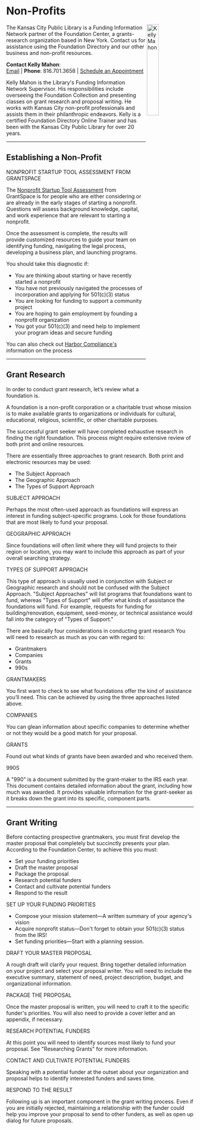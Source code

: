 # Non-Profits

<img src="https://www.kclibrary.org/sites/default/files/Kelly.png" alt="Kelly Mahon" align="right" width="25%" />

The Kansas City Public Library is a Funding Information Network partner of the Foundation Center, a grants-research organization based in New York. Contact us for assistance using the Foundation Directory and our other business and non-profit resources.

**Contact Kelly Mahon**:  
[Email](https://www.kclibrary.org/contact-us-form?id=26910&email=4) | **Phone**: 816.701.3658 | [Schedule an Appointment](https://calendly.com/kellymahon)

Kelly Mahon is the Library's Funding Information Network Supervisor. His responsibilities include overseeing the Foundation Collection and presenting classes on grant research and proposal writing. He works with Kansas City non-profit professionals and assists them in their philanthropic endeavors. Kelly is a certified Foundation Directory Online Trainer and has been with the Kansas City Public Library for over 20 years.

---

## Establishing a Non-Profit

NONPROFIT STARTUP TOOL ASSESSMENT FROM GRANTSPACE

The [Nonprofit Startup Tool Assessment](https://www.kclibrary.org/research-resources/research-databases/nonprofit-startup-assessment) from GrantSpace is for people who are either considering or are already in the early stages of starting a nonprofit. Questions will assess background knowledge, capital, and work experience that are relevant to starting a nonprofit.

Once the assessment is complete, the results will provide customized resources to guide your team on identifying funding, navigating the legal process, developing a business plan, and launching programs.

You should take this diagnostic if:

- You are thinking about starting or have recently started a nonprofit
- You have not previously navigated the processes of incorporation and applying for 501(c)(3) status
- You are looking for funding to support a community project
- You are hoping to gain employment by founding a nonprofit organization
- You got your 501(c)(3) and need help to implement your program ideas and secure funding

You can also check out [Harbor Compliance's](https://kclibrary.org/research-resources/research-databases/how-start-non-profit-organization-missouri) information on the process

---

## Grant Research

In order to conduct grant research, let’s review what a foundation is.

A foundation is a non-profit corporation or a charitable trust whose mission is to make available grants to organizations or individuals for cultural, educational, religious, scientific, or other charitable purposes.

The successful grant seeker will have completed exhaustive research in finding the right foundation. This process might require extensive review of both print and online resources.

There are essentially three approaches to grant research. Both print and electronic resources may be used:

- The Subject Approach
- The Geographic Approach
- The Types of Support Approach

SUBJECT APPROACH

Perhaps the most often-used approach as foundations will express an interest in funding subject-specific programs. Look for those foundations that are most likely to fund your proposal.

GEOGRAPHIC APPROACH

Since foundations will often limit where they will fund projects to their region or location, you may want to include this approach as part of your overall searching strategy.

TYPES OF SUPPORT APPROACH

This type of approach is usually used in conjunction with Subject or Geographic research and should not be confused with the Subject Approach. "Subject Approaches" will list programs that foundations want to fund, whereas "Types of Support" will offer what kinds of assistance the foundations will fund. For example, requests for funding for building/renovation, equipment, seed-money, or technical assistance would fall into the category of "Types of Support."

There are basically four considerations in conducting grant research You will need to research as much as you can with regard to:

- Grantmakers
- Companies
- Grants
- 990s

GRANTMAKERS

You first want to check to see what foundations offer the kind of assistance you’ll need. This can be achieved by using the three approaches listed above.

COMPANIES

You can glean information about specific companies to determine whether or not they would be a good match for your proposal.

GRANTS

Found out what kinds of grants have been awarded and who received them.

990S

A "990" is a document submitted by the grant-maker to the IRS each year. This document contains detailed information about the grant, including how much was awarded. It provides valuable information for the grant-seeker as it breaks down the grant into its specific, component parts.

---

## Grant Writing

Before contacting prospective grantmakers, you must first develop the master proposal that completely but succinctly presents your plan. According to the Foundation Center, to achieve this you must:

- Set your funding priorities
- Draft the master proposal
- Package the proposal
- Research potential funders
- Contact and cultivate potential funders
- Respond to the result

SET UP YOUR FUNDING PRIORITIES

- Compose your mission statement—A written summary of your agency's vision
- Acquire nonprofit status—Don't forget to obtain your 501(c)(3) status from the IRS!
- Set funding priorities—Start with a planning session.

DRAFT YOUR MASTER PROPOSAL

A rough draft will clarify your request. Bring together detailed information on your project and select your proposal writer. You will need to include the executive summary, statement of need, project description, budget, and organizational information.

PACKAGE THE PROPOSAL

Once the master proposal is written, you will need to craft it to the specific funder's priorities. You will also need to provide a cover letter and an appendix, if necessary.

RESEARCH POTENTIAL FUNDERS

At this point you will need to identify sources most likely to fund your proposal. See "Researching Grants" for more information.

CONTACT AND CULTIVATE POTENTIAL FUNDERS

Speaking with a potential funder at the outset about your organization and proposal helps to identify interested funders and saves time.

RESPOND TO THE RESULT

Following up is an important component in the grant writing process. Even if you are initially rejected, maintaining a relationship with the funder could help you improve your proposal to send to other funders, as well as open up dialog for future proposals.
